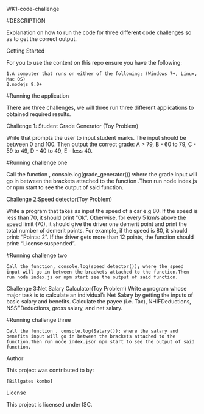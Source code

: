 WK1-code-challenge
 
 #DESCRIPTION

Explanation on how to run the code for three different code challenges so as to get the correct output.

Getting Started

 For you to use the content on this repo ensure you have the following:

    1.A computer that runs on either of the following; (Windows 7+, Linux, Mac OS)
    2.nodejs 9.0+

#Running the application

There are three challenges, we will three run three different applications to obtained required results.

Challenge 1: Student Grade Generator (Toy Problem)

Write that prompts the user to input student marks. The input should be between 0 and 100. Then output the correct grade: A > 79, B - 60 to 79, C - 59 to 49, D - 40 to 49, E - less 40.

#Running challenge one

Call the function , console.log(grade_generator()) where the grade input will go in between the brackets attached to the function .Then run node index.js or npm start to see the output of said function.

Challenge 2:Speed detector(Toy Problem)

Write a program that takes as input the speed of a car e.g 80. If the speed is less than 70, it should print “Ok”. Otherwise, for every 5 km/s above the speed limit (70), it should give the driver one demerit point and print the total number of demerit points. For example, if the speed is 80, it should print: “Points: 2”. If the driver gets more than 12 points, the function should print: “License suspended”.

#Running challenge two

    Call the function, console.log(speed_detector()); where the speed input will go in between the brackets attached to the function.Then run node index.js or npm start see the output of said function. 
    
    
Challenge 3:Net Salary Calculator(Toy Problem) Write a program whose major task is to calculate an individual’s Net Salary by getting the inputs of basic salary and benefits. Calculate the payee (i.e. Tax), NHIFDeductions, NSSFDeductions, gross salary, and net salary.

#Running challenge three

    Call the function , console.log(Salary()); where the salary and benefits input will go in between the brackets attached to the function.Then run node index.jsor npm start to see the output of said function.

Author

This project was contributed to by:

    [Billgates kombo]

License

This project is licensed under ISC.

